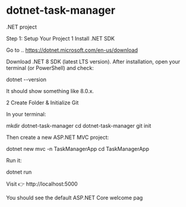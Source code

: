 # dotnet-task-manager
.NET project 


Step 1: Setup Your Project
1️ Install .NET SDK

Go to ..  https://dotnet.microsoft.com/en-us/download

Download .NET 8 SDK (latest LTS version).
After installation, open your terminal (or PowerShell) and check:

dotnet --version


It should show something like 8.0.x.

2️ Create Folder & Initialize Git

In your terminal:

mkdir dotnet-task-manager
cd dotnet-task-manager
git init


Then create a new ASP.NET MVC project:

dotnet new mvc -n TaskManagerApp
cd TaskManagerApp


Run it:

dotnet run


Visit 👉 http://localhost:5000

You should see the default ASP.NET Core welcome pag
